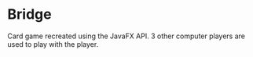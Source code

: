 # Bridge
Card game recreated using the JavaFX API. 3 other computer players are used to play with the player. 
